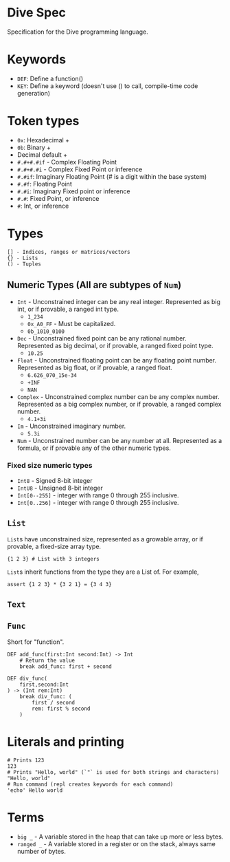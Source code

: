 # Dive Spec
Specification for the Dive programming language.

# Keywords
- `DEF`: Define a function()
- `KEY`: Define a keyword (doesn't use () to call, compile-time code generation)

# Token types
- `0x`: Hexadecimal +
- `0b`: Binary +
- Decimal default +
- `#.#+#.#if` - Complex Floating Point
- `#.#+#.#i` - Complex Fixed Point or inference
- `#.#if`: Imaginary Floating Point (# is a digit within the base system)
- `#.#f`: Floating Point
- `#.#i`: Imaginary Fixed point or inference
- `#.#`: Fixed Point, or inference
- `#`: Int, or inference

# Types
```
[] - Indices, ranges or matrices/vectors
{} - Lists
() - Tuples
```

## Numeric Types (All are subtypes of `Num`)
- `Int` - Unconstrained integer can be any real integer.  Represented as big int, or if provable, a ranged int type.
  - `1_234`
  - `0x_A0_FF` - Must be capitalized.
  - `0b_1010_0100`
- `Dec` - Unconstrained fixed point can be any rational number.  Represented as big decimal, or if provable, a ranged fixed point type.
  - `10.25`
- `Float` - Unconstrained floating point can be any floating point number.  Represented as big float, or if provable, a ranged float.
  - `6.626_070_15e-34`
  - `+INF`
  - `NAN`
- `Complex` - Unconstrained complex number can be any complex number.  Represented as a big complex number, or if provable, a ranged complex number.
  - `4.1+3i`
- `Im` - Unconstrained imaginary number.
  - `5.3i`
- `Num` - Unconstrained number can be any number at all.  Represented as a formula, or if provable any of the other numeric types.

### Fixed size numeric types
- `Int8` - Signed 8-bit integer
- `IntU8` - Unsigned 8-bit integer
- `Int[0--255]` - integer with range 0 through 255 inclusive.
- `Int[0..256]` - integer with range 0 through 255 inclusive.

## `List`
`List`s have unconstrained size, represented as a growable array, or if provable, a fixed-size array type.
```
{1 2 3} # List with 3 integers
```
`List`s inherit functions from the type they are a List of.  For example,
```
assert {1 2 3} * {3 2 1} = {3 4 3}
```

## `Text`

## `Func`
Short for "function".

```
DEF add_func(first:Int second:Int) -> Int
    # Return the value
    break add_func: first + second
    
DEF div_func(
    first,second:Int
) -> (Int rem:Int)
    break div_func: (
        first / second
        rem: first % second
    )
```

# Literals and printing
```
# Prints 123
123
# Prints "Hello, world" (`"` is used for both strings and characters)
"Hello, world"
# Run command (repl creates keywords for each command)
'echo' Hello world
```

# Terms
- `big _` - A variable stored in the heap that can take up more or less bytes.
- `ranged _` - A variable stored in a register or on the stack, always same number of bytes.
